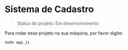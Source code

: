 # Sistema de Cadastro
> Status do projeto: Em desenvolvimento

Para rodar esse projeto na sua máquina, por favor digite:

`node app.js`
